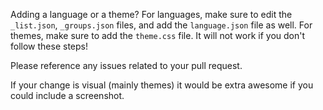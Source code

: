 Adding a language or a theme? For languages, make sure to edit the `_list.json`, `_groups.json` files, and add the `language.json` file as well. For themes, make sure to add the `theme.css` file. It will not work if you don't follow these steps!

Please reference any issues related to your pull request.

If your change is visual (mainly themes) it would be extra awesome if you could include a screenshot.
